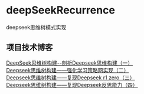 # deepSeekRecurrence
deepseek思维树模式实现
## 项目技术博客
[DeepSeek思维树构建--剖析Deepseek思维构建（一）](https://zhuanlan.zhihu.com/p/20875040807)  
[Deepseek思维树构建——强化学习策略网实现（二）](https://zhuanlan.zhihu.com/p/21059948321)  
[Deepseek思维树构建——复现Deepseek r1 zero（三）](https://zhuanlan.zhihu.com/p/21487656220)  
[Deepseek思维树构建——复现Deepseek反思能力（四）](https://zhuanlan.zhihu.com/p/21749401304)  
